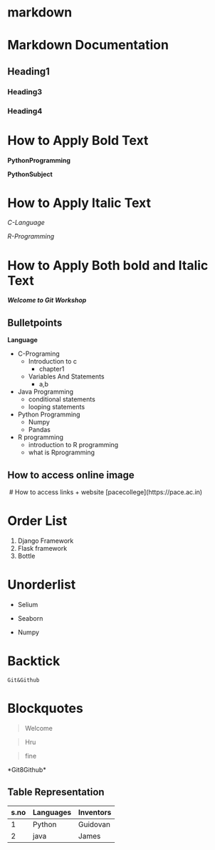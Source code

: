 # markdown


# Markdown Documentation

## Heading1

### Heading3

### Heading4

# How to Apply Bold Text

**PythonProgramming**

__PythonSubject__

# How to Apply Italic Text

*C-Language*

_R-Programming_

# How to Apply Both bold and Italic Text

***Welcome to Git Workshop***

## Bulletpoints

**Language**

+ C-Programing
  + Introduction to c
    - chapter1
  + Variables And Statements
    - a,b
+ Java Programming
  + conditional statements
  + looping statements
+ Python Programming
  + Numpy
  + Pandas
+ R programming
  + introduction to R programming
  + what is Rprogramming

## How to access online image

<img src = "">
# How to access links
+ website [pacecollege](https://pace.ac.in)

# Order List

1. Django Framework
50. Flask framework
90. Bottle

# Unorderlist

+ Selium

- Seaborn

* Numpy

# Backtick

`Git&Github`

# Blockquotes

> Welcome

> Hru

> fine

\*Git8Github\*

## Table Representation
| s.no | Languages | Inventors |
|------|-----------|-----------|
|   1  |Python     |Guidovan   |
|   2  |java       |James      |

